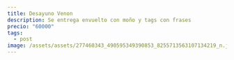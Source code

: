 ```yaml
---
title: Desayuno Venon
description: Se entrega envuelto con moño y tags con frases
precio: "60000"
tags:
  - post
image: /assets/assets/277460343_490595349390853_8255713563107134219_n.jpg
---
```

